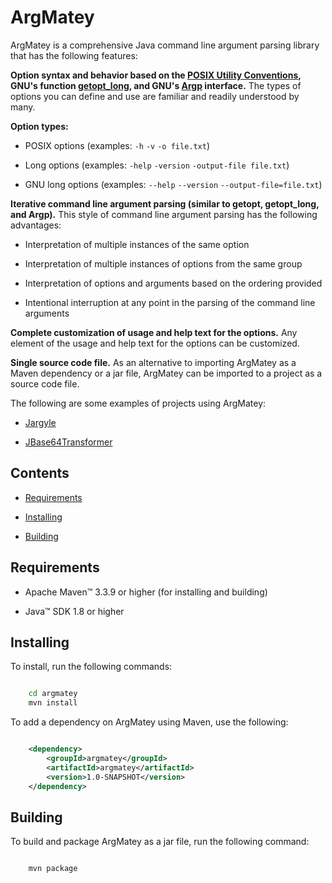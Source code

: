 # ArgMatey

ArgMatey is a comprehensive Java command line argument parsing library that has the following features:

**Option syntax and behavior based on the [POSIX Utility Conventions](http://pubs.opengroup.org/onlinepubs/9699919799/basedefs/V1_chap12.html), GNU's function [getopt_long](http://www.gnu.org/software/libc/manual/html_node/Getopt-Long-Options.html#Getopt-Long-Options), and GNU's [Argp](http://www.gnu.org/software/libc/manual/html_node/Argp.html#Argp) interface.** The types of options you can define and use are familiar and readily understood by many.
 
**Option types:**
 
- POSIX options (examples: `-h` `-v` `-o file.txt`)

- Long options (examples: `-help` `-version` `-output-file file.txt`)

- GNU long options (examples: `--help` `--version` `--output-file=file.txt`)
     
**Iterative command line argument parsing (similar to getopt, getopt_long, and Argp).** This style of command line argument parsing has the following advantages:

- Interpretation of multiple instances of the same option

- Interpretation of multiple instances of options from the same group

- Interpretation of options and arguments based on the ordering provided

- Intentional interruption at any point in the parsing of the command line arguments  
 
**Complete customization of usage and help text for the options.** Any element of the usage and help text for the options can be customized.

**Single source code file.** As an alternative to importing ArgMatey as a Maven dependency or a jar file, ArgMatey can be imported to a project as a source code file.

The following are some examples of projects using ArgMatey:

- [Jargyle](https://github.com/jh3nd3rs0n/jargyle)

- [JBase64Transformer](https://github.com/jh3nd3rs0n/jbase64transformer)

## Contents

- [Requirements](#requirements)

- [Installing](#installing)

- [Building](#building)

## Requirements

- Apache Maven&#8482; 3.3.9 or higher (for installing and building)
 
- Java&#8482; SDK 1.8 or higher

## Installing

To install, run the following commands:

```bash

    cd argmatey
    mvn install

```

To add a dependency on ArgMatey using Maven, use the following:

```xml

    <dependency>
    	<groupId>argmatey</groupId>
    	<artifactId>argmatey</artifactId>
    	<version>1.0-SNAPSHOT</version>
    </dependency>

```

## Building

To build and package ArgMatey as a jar file, run the following command:

```bash

    mvn package

```
